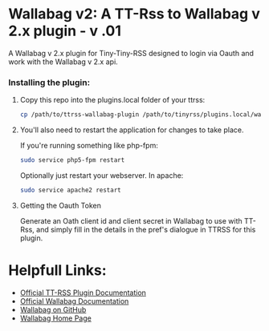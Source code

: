 Wallabag v2: A TT-Rss to Wallabag v 2.x plugin - v .01
=====================

A Wallabag v 2.x plugin for Tiny-Tiny-RSS designed to login via Oauth and work with the Wallabag v 2.x api.

### Installing the plugin:

1. Copy this repo into the plugins.local folder of your ttrss:  

	```bash
	cp /path/to/ttrss-wallabag-plugin /path/to/tinyrss/plugins.local/wallabag_v2
	```  

2. You'll also need to restart the application for changes to take place.  

	If you're running something like php-fpm:

	```bash
	sudo service php5-fpm restart
	```
     Optionally just restart your webserver. In apache:  
     
	```bash
	sudo service apache2 restart
	```

3. Getting the Oauth Token

     Generate an Oath client id and client secret in Wallabag to use with TT-Rss, and simply fill in the details in the pref's dialogue in TTRSS for this plugin.



# Helpfull Links:

* [Official TT-RSS Plugin Documentation](https://tt-rss.org/gitlab/fox/tt-rss/wikis/Plugins)
* [Official Wallabag Documentation](http://doc.wallabag.org/en/v2/)
* [Wallabag on GitHub](https://github.com/wallabag/wallabag)
* [Wallabag Home Page](https://www.wallabag.org/)
